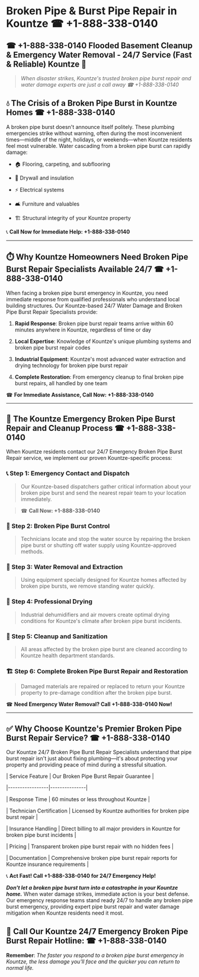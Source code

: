 # Broken Pipe & Burst Pipe Repair in Kountze ☎ +1-888-338-0140  
## ☎ +1-888-338-0140 Flooded Basement Cleanup & Emergency Water Removal - 24/7 Service (Fast & Reliable) Kountze 🚨  

> *When disaster strikes, Kountze's trusted broken pipe burst repair and water damage experts are just a call away ☎ +1-888-338-0140*  

## 💧 The Crisis of a Broken Pipe Burst in Kountze Homes ☎ +1-888-338-0140  

A broken pipe burst doesn't announce itself politely. These plumbing emergencies strike without warning, often during the most inconvenient times—middle of the night, holidays, or weekends—when Kountze residents feel most vulnerable. Water cascading from a broken pipe burst can rapidly damage:  

* 🏠 Flooring, carpeting, and subflooring  
* 🧱 Drywall and insulation  
* ⚡ Electrical systems  
* 🛋️ Furniture and valuables  
* 🏗️ Structural integrity of your Kountze property  

📞 **Call Now for Immediate Help: +1-888-338-0140**  

---  

## ⏱️ Why Kountze Homeowners Need Broken Pipe Burst Repair Specialists Available 24/7 ☎ +1-888-338-0140  

When facing a broken pipe burst emergency in Kountze, you need immediate response from qualified professionals who understand local building structures. Our Kountze-based 24/7 Water Damage and Broken Pipe Burst Repair Specialists provide:  

1. **Rapid Response**: Broken pipe burst repair teams arrive within 60 minutes anywhere in Kountze, regardless of time or day  
2. **Local Expertise**: Knowledge of Kountze's unique plumbing systems and broken pipe burst repair codes  
3. **Industrial Equipment**: Kountze's most advanced water extraction and drying technology for broken pipe burst repair  
4. **Complete Restoration**: From emergency cleanup to final broken pipe burst repairs, all handled by one team  

☎ **For Immediate Assistance, Call Now: +1-888-338-0140**  

---  

## 🔧 The Kountze Emergency Broken Pipe Burst Repair and Cleanup Process ☎ +1-888-338-0140  

When Kountze residents contact our 24/7 Emergency Broken Pipe Burst Repair service, we implement our proven Kountze-specific process:  

### 📞 Step 1: Emergency Contact and Dispatch  
> Our Kountze-based dispatchers gather critical information about your broken pipe burst and send the nearest repair team to your location immediately.  
> ☎ **Call Now: +1-888-338-0140**  

### 🚿 Step 2: Broken Pipe Burst Control  
> Technicians locate and stop the water source by repairing the broken pipe burst or shutting off water supply using Kountze-approved methods.  

### 🌊 Step 3: Water Removal and Extraction  
> Using equipment specially designed for Kountze homes affected by broken pipe bursts, we remove standing water quickly.  

### 💨 Step 4: Professional Drying  
> Industrial dehumidifiers and air movers create optimal drying conditions for Kountze's climate after broken pipe burst incidents.  

### 🧼 Step 5: Cleanup and Sanitization  
> All areas affected by the broken pipe burst are cleaned according to Kountze health department standards.  

### 🏗️ Step 6: Complete Broken Pipe Burst Repair and Restoration  
> Damaged materials are repaired or replaced to return your Kountze property to pre-damage condition after the broken pipe burst.  

☎ **Need Emergency Water Removal? Call +1-888-338-0140 Now!**  

---  

## ✅ Why Choose Kountze's Premier Broken Pipe Burst Repair Service? ☎ +1-888-338-0140  

Our Kountze 24/7 Broken Pipe Burst Repair Specialists understand that pipe burst repair isn't just about fixing plumbing—it's about protecting your property and providing peace of mind during a stressful situation.  

| Service Feature | Our Broken Pipe Burst Repair Guarantee |  
|-----------------|---------------|  
| Response Time | 60 minutes or less throughout Kountze |  
| Technician Certification | Licensed by Kountze authorities for broken pipe burst repair |  
| Insurance Handling | Direct billing to all major providers in Kountze for broken pipe burst incidents |  
| Pricing | Transparent broken pipe burst repair with no hidden fees |  
| Documentation | Comprehensive broken pipe burst repair reports for Kountze insurance requirements |  

📞 **Act Fast! Call +1-888-338-0140 for 24/7 Emergency Help!**  

***Don't let a broken pipe burst turn into a catastrophe in your Kountze home.*** When water damage strikes, immediate action is your best defense. Our emergency response teams stand ready 24/7 to handle any broken pipe burst emergency, providing expert pipe burst repair and water damage mitigation when Kountze residents need it most.  

## 📱 Call Our Kountze 24/7 Emergency Broken Pipe Burst Repair Hotline: ☎ +1-888-338-0140  

**Remember**: *The faster you respond to a broken pipe burst emergency in Kountze, the less damage you'll face and the quicker you can return to normal life.*
